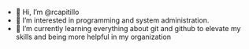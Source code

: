 - 👋 Hi, I’m @rcapitillo
- 👀 I’m interested in programming and system administration.
- 🌱 I’m currently learning everything about git and github to elevate my skills and being more helpful in my organization

<!---
rcapitillo/rcapitillo is a ✨ special ✨ repository because its `README.md` (this file) appears on your GitHub profile.
You can click the Preview link to take a look at your changes.
--->
